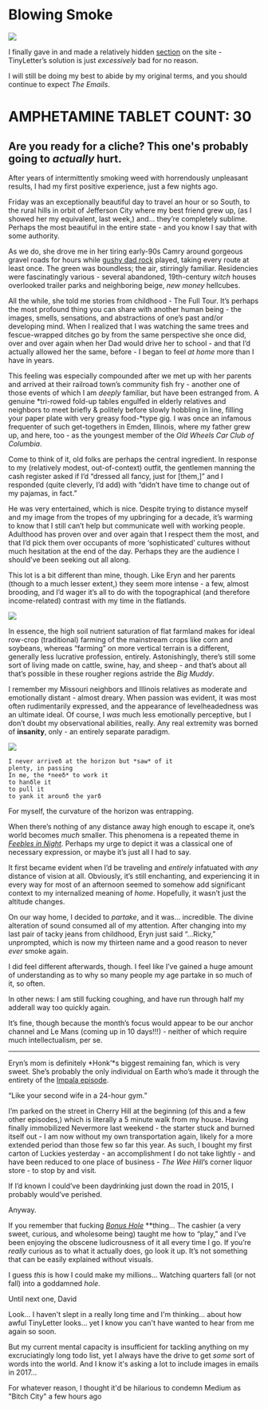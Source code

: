# Blowing Smoke

![](https://d2mxuefqeaa7sj.cloudfront.net/s_E8EB63DE7BC5EB0D43A1FDD72F03E859E977C82550528293D399E61FE2861D29_1496562236178_luckycarton.JPG)


I finally gave in and made a relatively hidden [section](http://extratone.com/psalms) on the site - TinyLetter’s solution is just *excessively* bad for no reason. 

I will still be doing my best to abide by my original terms, and you should continue to expect *The Emails*.

# AMPHETAMINE TABLET COUNT: 30
## Are you ready for a cliche? This one's probably going to *actually* hurt.

After years of intermittently smoking weed with horrendously unpleasant results, I had my first positive experience, just a few nights ago.

Friday was an exceptionally beautiful day to travel an hour or so South, to the rural hills in orbit of Jefferson City where my best friend grew up, (as I showed her my equivalent, last week,) and… they’re completely sublime. Perhaps the most beautiful in the entire state - and you know I say that with some authority.

As we do, she drove me in her tiring early-90s Camry around gorgeous gravel roads for hours while [gushy dad rock](https://youtu.be/f-EKGsrq39E) played, taking every route at least once. The green was boundless; the air, stirringly familiar. Residencies were fascinatingly various - several abandoned, 19th-century *witch* houses overlooked trailer parks and neighboring beige, *new money* hellcubes. 

All the while, she told me stories from childhood - The Full Tour. It’s perhaps the most profound thing you can share with another human being - the images, smells, sensations, and abstractions of one’s past and/or developing mind. When I realized that I was watching the same trees and fescue-wrapped ditches go by from the same perspective she once did, over and over again when her Dad would drive her to school - and that I’d actually allowed her the same, before - I began to feel *at home* more than I have in years. 

This feeling was especially compounded after we met up with her parents and arrived at their railroad town’s community fish fry - another one of those events of which I am *deeply* familiar, but have been estranged from. A genuine *tri-rowed fold-up tables engulfed in elderly relatives and neighbors to meet briefly & politely before slowly hobbling in line, filling your paper plate with very greasy food-*type gig. I was once an infamous frequenter of such get-togethers in Emden, Illinois, where my father grew up, and here, too - as the youngest member of the *Old Wheels Car Club of Columbia*. 

Come to think of it, old folks are perhaps the central ingredient. In response to my (relatively modest, out-of-context) outfit, the gentlemen manning the cash register asked if I’d “dressed all fancy, just for [them,]” and I responded (quite cleverly, I’d add) with “didn’t have time to change out of my pajamas, in fact.”

He was very entertained, which is nice. Despite trying to distance myself and my image from the tropes of my upbringing for a decade, it’s warming to know that I still can’t help but communicate well with working people. Adulthood has proven over and over again that I respect them the most, and that I’d pick them over occupants of more ‘sophisticated’ cultures without much hesitation at the end of the day. Perhaps they are the audience I should’ve been seeking out all along.

This lot is a bit different than mine, though. Like Eryn and her parents (though to a much lesser extent,) they seem more intense - a few, almost brooding, and I’d wager it’s all to do with the topographical (and therefore income-related) contrast with my time in the flatlands. 

![](https://d2mxuefqeaa7sj.cloudfront.net/s_E8EB63DE7BC5EB0D43A1FDD72F03E859E977C82550528293D399E61FE2861D29_1496574499151_crimsonhills.png)


In essence, the high soil nutrient saturation of flat farmland makes for ideal row-crop (traditional) farming of the mainstream crops like corn and soybeans, whereas “farming” on more vertical terrain is a different, generally less lucrative profession, entirely. Astonishingly, there’s still some sort of living made on cattle, swine, hay, and sheep - and that’s about all that’s possible in these rougher regions astride the *Big Muddy*. 

I remember my Missouri neighbors and Illinois relatives as moderate and emotionally distant - almost dreary. When passion was evident, it was most often rudimentarily expressed, and the appearance of levelheadedness was an ultimate ideal. Of course, I *was* much less emotionally perceptive, but I don’t doubt my observational abilities, really. Any real extremity was borned of **insanity**, only - an entirely separate paradigm.

![](https://d2mxuefqeaa7sj.cloudfront.net/s_E8EB63DE7BC5EB0D43A1FDD72F03E859E977C82550528293D399E61FE2861D29_1496574549434_flatlands.png)

    I never arriveδ at the horizon but *saw* of it
    plenty, in passing 
    In me, the *neeδ* to work it
    to hanδle it 
    to pull it 
    to yank it arounδ the yarδ 

For myself, the curvature of the horizon was entrapping. 

When there’s nothing of any distance away high enough to escape it, one’s world becomes *much* smaller. This phenomena is a repeated theme in [*Feebles in Night*](http://bit.ly/feeblespdf). Perhaps my urge to depict it was a classical one of necessary expression, or maybe it’s just all I had to say.

It first became evident when I’d be traveling and *entirely* infatuated with *any* distance of vision at all. Obviously, it’s still enchanting, and experiencing it in every way for most of an afternoon seemed to somehow add significant context to my internalized meaning of *home*. Hopefully, it wasn’t just the altitude changes.

On our way home, I decided to *partake*, and it was… incredible. The divine alteration of sound consumed all of my attention. After changing into my last pair of tacky jeans from childhood, Eryn just said “…Ricky,” unprompted, which is now my thirteen name and a good reason to never *ever* smoke again.

I did feel different afterwards, though. I feel like I’ve gained a huge amount of understanding as to why so many people my age partake in so much of it, so often.

In other news: I am still fucking coughing, and have run through half my adderall way too quickly again.

It’s fine, though because the month’s focus would appear to be our anchor channel and Le Mans (coming up in 10 days!!!) - neither of which require much intellectualism, per se.

----------

Eryn’s mom is definitely *Honk’*s biggest remaining fan, which is very sweet. She’s probably the only individual on Earth who’s made it through the entirety of the [Impala episode](http://bit.ly/honkimpala). 

“Like your second wife in a 24-hour gym.”

I’m parked on the street in Cherry Hill at the beginning (of this and a few other episodes,) which is literally a 5 minute walk from my house. Having finally immobilized Nevermore last weekend - the starter stuck and burned itself out - I am now without my own transportation again, likely for a more extended period than those few so far this year. As such, I bought my first carton of Luckies yesterday - an accomplishment I do not take lightly - and have been reduced to one place of business - *The Wee Hill*’s corner liquor store - to stop by and visit.

If I’d known I could’ve been daydrinking just down the road in 2015, I probably would’ve perished.

Anyway.

If you remember that fucking [*Bonus Hole*](http://bit.ly/psalmsstartup) **thing… The cashier (a very sweet, curious, and wholesome being) taught me how to “play,” and I’ve been enjoying the obscene ludicrousness of it all every time I go. If you’re *really* curious as to what it actually does, go look it up. It’s not something that can be easily explained without visuals. 

I guess *this* is how I could make my millions… Watching quarters fall (or not fall) into a goddamned *hole*.

Until next one,
David







Look... I haven't slept in a really long time and I'm thinking... about how awful TinyLetter looks... yet I know you can't have wanted to hear from me again so soon.

But my current mental capacity is insufficient for tackling anything on my excruciatingly long todo list, yet I always have the drive to get *some* sort of words into the world. And I know it's asking a lot to include images in emails in 2017...

For whatever reason, I thought it'd be hilarious to condemn Medium as "Bitch City" a few hours ago


